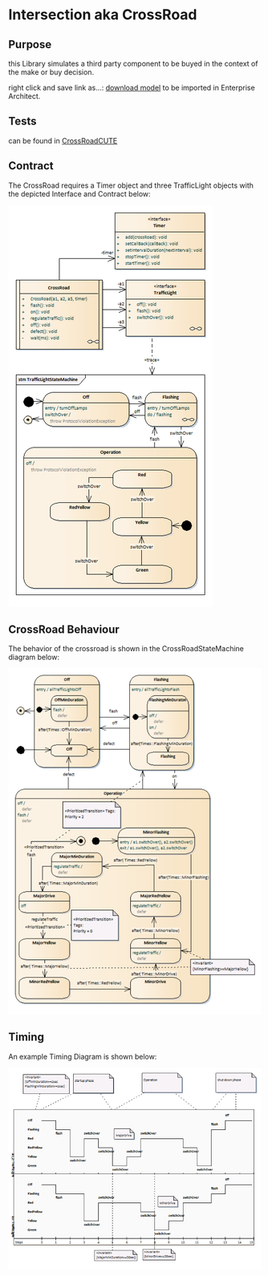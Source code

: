 # Intersection aka CrossRoad

## Purpose

this Library simulates a third party component to be buyed in the context of the make or buy decision.

right click and save link as...: [download
model](https://github.com/GerdHirsch/TrafficControlSystem/raw/master/CrossRoadLib/Model/CrossRoadLib.xml) to
be imported in Enterprise Architect.

## Tests

can be found in [CrossRoadCUTE](/CrossRoadCUTE)

## Contract

The CrossRoad requires a Timer object and three TrafficLight objects with the depicted Interface and Contract
below:

![CrossRoad Class Diagram](Model/CrossRoadClassDiagram.png)

## CrossRoad Behaviour

The behavior of the crossroad is shown in the CrossRoadStateMachine diagram below:

![CrossRoadStateMachine](Model/CrossRoadStateMachine.png)

## Timing

An example Timing Diagram is shown below:

![CrossRoadTimingDiagram](Model/CrossRoadTiming.png)
